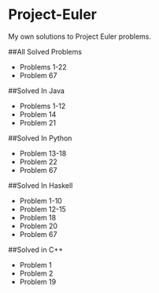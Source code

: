 # Project-Euler
My own solutions to Project Euler problems. 

##All Solved Problems
 - Problems 1-22
 - Problem 67
 
##Solved In Java
 - Problems 1-12
 - Problem 14
 - Problem 21

##Solved In Python
 - Problem 13-18
 - Problem 22
 - Problem 67

##Solved In Haskell
 - Problem 1-10
 - Problem 12-15
 - Problem 18
 - Problem 20
 - Problem 67
 
##Solved in C++
 - Problem 1
 - Problem 2
 - Problem 19
